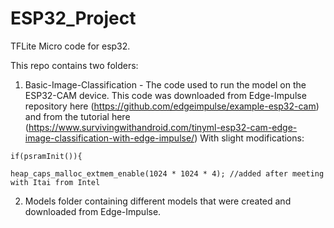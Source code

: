# ESP32_Project
TFLite Micro code for esp32.

This repo contains two folders:
1. Basic-Image-Classification - The code used to run the model on the ESP32-CAM device. This code was downloaded from Edge-Impulse repository here (https://github.com/edgeimpulse/example-esp32-cam) and from the tutorial here (https://www.survivingwithandroid.com/tinyml-esp32-cam-edge-image-classification-with-edge-impulse/)
With slight modifications:

`
 if(psramInit()){
 `
  
 `
      heap_caps_malloc_extmem_enable(1024 * 1024 * 4); //added after meeting with Itai from Intel
`

2. Models folder containing different models that were created and downloaded from Edge-Impulse. 


